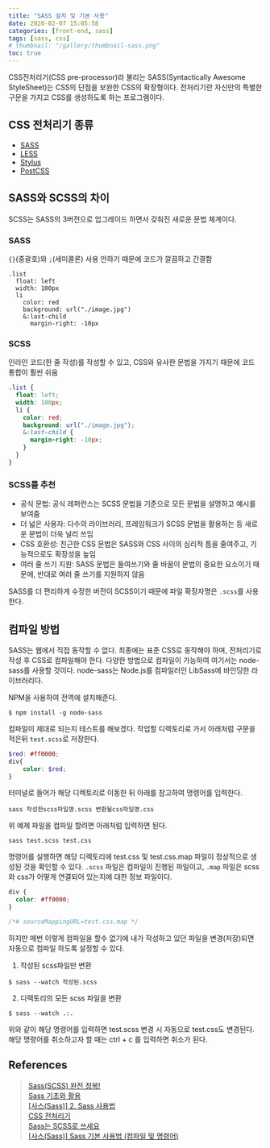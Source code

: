 ```yaml
---
title: "SASS 설치 및 기본 사용"
date: 2020-02-07 15:05:58
categories: [front-end, sass]
tags: [sass, css]
# thumbnail: "/gallery/thumbnail-sass.png"
toc: true
---
```


CSS전처리기(CSS pre-processor)라 불리는 SASS(Syntactically Awesome StyleSheet)는 CSS의 단점을 보완한 CSS의 확장형이다. 전처리기란 자신만의 특별한 구문을 가지고 CSS를 생성하도록 하는 프로그램이다.

<!-- more -->

## CSS 전처리기 종류
* [SASS](https://sass-lang.com/)  
* [LESS](http://lesscss.org/)  
* [Stylus](https://stylus-lang.com/)  
* [PostCSS](https://postcss.org/)

## SASS와 SCSS의 차이 
SCSS는 SASS의 3버전으로 업그레이드 하면서 갖춰진 새로운 문법 체계이다.

### SASS
`{}`(중괄호)와 `;`(세미콜론) 사용 안하기 때문에 코드가 깔끔하고 간결함

```
.list
  float: left
  width: 100px
  li
    color: red
    background: url("./image.jpg")
    &:last-child
      margin-right: -10px
```

### SCSS
인라인 코드(한 줄 작성)를 작성할 수 있고, CSS와 유사한 문법을 가지기 때문에 코드 통합이 훨씬 쉬움

```scss
.list {
  float: left;
  width: 100px;
  li {
    color: red;
    background: url("./image.jpg");
    &:last-child {
      margin-right: -10px;
    }
  }
}
```

### SCSS를 추천
* 공식 문법: 공식 레퍼런스는 SCSS 문법을 기준으로 모든 문법을 설명하고 예시를 보여줌
* 더 넓은 사용자: 다수의 라이브러리, 프레임워크가 SCSS 문법을 활용하는 등 새로운 문법이 더욱 널리 쓰임
* CSS 호환성: 친근한 CSS 문법은 SASS와 CSS 사이의 심리적 틈을 줄여주고, 기능적으로도 확장성을 높임
* 여러 줄 쓰기 지원: SASS 문법은 들여쓰기와 줄 바꿈이 문법의 중요한 요소이기 때문에, 반대로 여러 줄 쓰기를 지원하지 않음

SASS를 더 편리하게 수정한 버전이 SCSS이기 때문에 파일 확장자명은 `.scss`를 사용한다.

## 컴파일 방법
SASS는 웹에서 직접 동작할 수 없다. 최종에는 표준 CSS로 동작해야 하며, 전처리기로 작성 후 CSS로 컴파일해야 한다. 다양한 방법으로 컴파일이 가능하여 여기서는 node-sass를 사용할 것이다. node-sass는 Node.js를 컴파일러인 LibSass에 바인딩한 라이브러리다.

NPM을 사용하여 전역에 설치해준다.

```
$ npm install -g node-sass
```

컴파일이 제대로 되는지 테스트를 해보겠다. 작업할 디렉토리로 가서 아래처럼 구문을 적은뒤 `test.scss`로 저장한다.

```scss
$red: #ff0000;
div{
    color: $red;
}
```

터미널로 들어가 해당 디렉토리로 이동한 뒤 아래를 참고하여 명령어를 입력한다.

```
sass 작성한scss파일명.scss 변환될css파일명.css
```

위 예제 파일을 컴파일 할려면 아래처럼 입력하면 된다.
```
sass test.scss test.css
```

명령어를 실행하면 해당 디렉토리에 test.css 및 test.css.map 파일이 정상적으로 생성된 것을 확인할 수 있다. `.scss` 파일은 컴파일이 진행된 파일이고, `.map` 파일은 scss와 css가 어떻게 연결되어 있는지에 대한 정보 파일이다.

```css
div {
  color: #ff0000;
}

/*# sourceMappingURL=test.css.map */

```

하지만 매번 이렇게 컴파일을 할수 없기에 내가 작성하고 있던 파일을 변경(저장)되면 자동으로 컴파일 하도록 설정할 수 있다.

1. 작성된 scss파일만 변환
```
$ sass --watch 작성된.scss
```

2. 디렉토리의 모든 scss 파일을 변환
```
$ sass --watch .:.
```

위와 같이 해당 명령어를 입력하면 test.scss 변경 시 자동으로 test.css도 변경된다. 해당 명령어를 취소하고자 할 때는 ctrl + c 를 입력하면 취소가 된다.

## References
> [Sass(SCSS) 완전 정복!](https://heropy.blog/2018/01/31/sass/)  
> [Sass 기초와 활용](http://hwangsunsoo.org/lecture/src/sass_article_seminar_2017_2nd_half.html)  
> [[사스(Sass)] 2. Sass 사용법](https://recoveryman.tistory.com/277)  
> [CSS 전처리기](https://developer.mozilla.org/ko/docs/Glossary/CSS_preprocessor)  
> [Sass는 SCSS로 쓰세요](https://designmeme.github.io/ko/blog/write-sass-with-scss/)  
> [[사스(Sass)] Sass 기본 사용법 (컴파일 및 명령어)](https://i-fiction.tistory.com/9)
